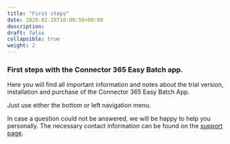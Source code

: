 ```yaml
---
title: "First steps"
date: 2020-02-28T10:08:56+09:00
description: 
draft: false
collapsible: true
weight: 2
---
```

### First steps with the Connector 365 Easy Batch app.

Here you will find all important information and notes about the trial version, installation and purchase of the Connector 365 Easy Batch App.

Just use either the bottom or left navigation menu.

In case a question could not be answered, we will be happy to help you personally. The necessary contact information can be found on the [support page](en-us/apps/easybatch/help-support/).